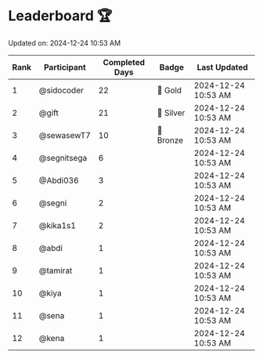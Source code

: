 # Leaderboard 🏆

Updated on: 2024-12-24 10:53 AM

| Rank | Participant       | Completed Days | Badge      | Last Updated         |
|------|-------------------|----------------|------------|----------------------|
| 1    | @sidocoder        | 22             | 🏅 Gold     | 2024-12-24 10:53 AM |
| 2    | @gift             | 21             | 🥈 Silver   | 2024-12-24 10:53 AM |
| 3    | @sewasewT7        | 10             | 🥉 Bronze   | 2024-12-24 10:53 AM |
| 4    | @segnitsega       | 6              |            | 2024-12-24 10:53 AM |
| 5    | @Abdi036          | 3              |            | 2024-12-24 10:53 AM |
| 6    | @segni            | 2              |            | 2024-12-24 10:53 AM |
| 7    | @kika1s1          | 2              |            | 2024-12-24 10:53 AM |
| 8    | @abdi             | 1              |            | 2024-12-24 10:53 AM |
| 9    | @tamirat          | 1              |            | 2024-12-24 10:53 AM |
| 10   | @kiya             | 1              |            | 2024-12-24 10:53 AM |
| 11   | @sena             | 1              |            | 2024-12-24 10:53 AM |
| 12   | @kena             | 1              |            | 2024-12-24 10:53 AM |
